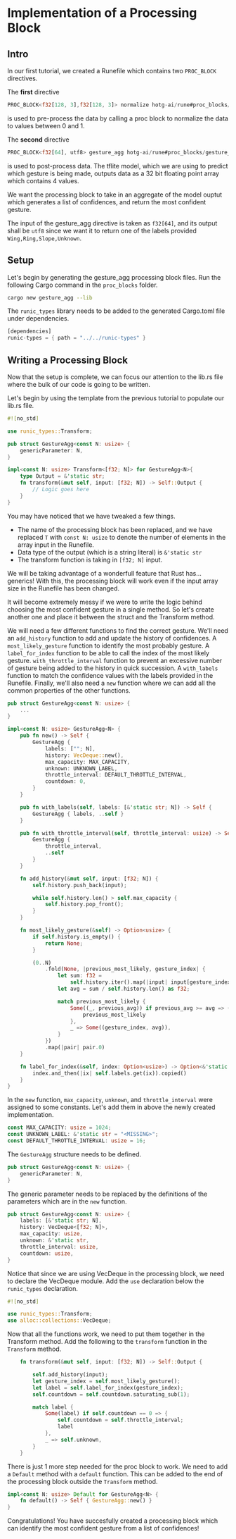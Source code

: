 # Implementation of a Processing Block

## Intro

In our first tutorial, we created a Runefile which contains two `PROC_BLOCK` directives.

The **first** directive

```rust
PROC_BLOCK<f32[128, 3],f32[128, 3]> normalize hotg-ai/rune#proc_blocks/normalize
```

is used to pre-process the data by calling a proc block to normalize the data to values between 0 and 1.

The **second** directive

```rust
PROC_BLOCK<f32[64], utf8> gesture_agg hotg-ai/rune#proc_blocks/gesture_agg --labels=Wing,Ring,Slope,Unknown
```

is used to post-process data. The tflite model, which we are using to predict which gesture is being made, outputs data as a 32 bit floating point array which contains 4 values.

We want the processing block to take in an aggregate of the model ouptut which generates a list of confidences, and return the most confident gesture.

The input of the gesture_agg directive is taken as `f32[64]`, and its output shall be `utf8` since we want it to return one of the labels provided `Wing,Ring,Slope,Unknown`.

## Setup

Let's begin by generating the gesture_agg processing block files. Run the following Cargo command in the `proc_blocks` folder.

```bash
cargo new gesture_agg --lib
```

The `runic_types` library needs to be added to the generated Cargo.toml file under dependencies.

```rust
[dependencies]
runic-types = { path = "../../runic-types" }
```

## Writing a Processing Block

Now that the setup is complete, we can focus our attention to the lib.rs file where the bulk of our code is going to be written.

Let's begin by using the template from the previous tutorial to populate our lib.rs file.

```rust
#![no_std]

use runic_types::Transform;

pub struct GestureAgg<const N: usize> {
    genericParameter: N,
}

impl<const N: usize> Transform<[f32; N]> for GestureAgg<N>{
    type Output = &'static str;
    fn transform(&mut self, input: [f32; N]) -> Self::Output {
        // Logic goes here
    }
}
```

You may have noticed that we have tweaked a few things.

- The name of the processing block has been replaced, and we have replaced `T` with `const N: usize` to denote the number of elements in the array input in the Runefile.
- Data type of the output (which is a string literal) is `&'static str`
- The transform function is taking in `[f32; N]` input.

We will be taking advantage of a wonderfull feature that Rust has... generics! With this, the processing block will work even if the input array size in the Runefile has been changed.

It will become extremely messy if we were to write the logic behind choosing the most confident gesture in a single method. So let's create another one and place it between the struct and the Transform method.

We will need a few different functions to find the correct gesture. We'll need an `add_history` function to add and update the history of confidences. A `most_likely_gesture` function to identify the most probably gesture. A `label_for_index` function to be able to call the index of the most likely gesture. `with_throttle_interval` function to prevent an excessive number of gesture being added to the history in quick succession. A `with_labels` function to match the confidence values with the labels provided in the Runefile. Finally, we'll also need a `new` function where we can add all the common properties of the other functions.

```rust
pub struct GestureAgg<const N: usize> {
    ...
}

impl<const N: usize> GestureAgg<N> {
    pub fn new() -> Self {
        GestureAgg {
            labels: [""; N],
            history: VecDeque::new(),
            max_capacity: MAX_CAPACITY,
            unknown: UNKNOWN_LABEL,
            throttle_interval: DEFAULT_THROTTLE_INTERVAL,
            countdown: 0,
        }
    }

    pub fn with_labels(self, labels: [&'static str; N]) -> Self {
        GestureAgg { labels, ..self }
    }

    pub fn with_throttle_interval(self, throttle_interval: usize) -> Self {
        GestureAgg {
            throttle_interval,
            ..self
        }
    }

    fn add_history(&mut self, input: [f32; N]) {
        self.history.push_back(input);

        while self.history.len() > self.max_capacity {
            self.history.pop_front();
        }
    }

    fn most_likely_gesture(&self) -> Option<usize> {
        if self.history.is_empty() {
            return None;
        }

        (0..N)
            .fold(None, |previous_most_likely, gesture_index| {
                let sum: f32 =
                    self.history.iter().map(|input| input[gesture_index]).sum();
                let avg = sum / self.history.len() as f32;

                match previous_most_likely {
                    Some((_, previous_avg)) if previous_avg >= avg => {
                        previous_most_likely
                    },
                    _ => Some((gesture_index, avg)),
                }
            })
            .map(|pair| pair.0)
    }

    fn label_for_index(&self, index: Option<usize>) -> Option<&'static str> {
        index.and_then(|ix| self.labels.get(ix)).copied()
    }
}
```

In the `new` function, `max_capacity`, `unknown`, and `throttle_interval` were assigned to some constants. Let's add them in above the newly created implementation.

```rust
const MAX_CAPACITY: usize = 1024;
const UNKNOWN_LABEL: &'static str = "<MISSING>";
const DEFAULT_THROTTLE_INTERVAL: usize = 16;
```

The `GestureAgg` structure needs to be defined.

```rust
pub struct GestureAgg<const N: usize> {
    genericParameter: N,
}
```

The generic parameter needs to be replaced by the definitions of the parameters which are in the `new` function.

```rust
pub struct GestureAgg<const N: usize> {
    labels: [&'static str; N],
    history: VecDeque<[f32; N]>,
    max_capacity: usize,
    unknown: &'static str,
    throttle_interval: usize,
    countdown: usize,
}
```

Notice that since we are using VecDeque in the processing block, we need to declare the VecDeque module. Add the `use` declaration below the `runic_types` declaration.

```rust
#![no_std]

use runic_types::Transform;
use alloc::collections::VecDeque;
```

Now that all the functions work, we need to put them together in the Transform method. Add the following to the `transform` function in the `Transform` method.

```rust
    fn transform(&mut self, input: [f32; N]) -> Self::Output {

        self.add_history(input);
        let gesture_index = self.most_likely_gesture();
        let label = self.label_for_index(gesture_index);
        self.countdown = self.countdown.saturating_sub(1);

        match label {
            Some(label) if self.countdown == 0 => {
                self.countdown = self.throttle_interval;
                label
            },
            _ => self.unknown,
        }
    }
```

There is just 1 more step needed for the proc block to work. We need to add a `Default` method with a `default` function. This can be added to the end of the processing block outside the `Transform` method.

```rust
impl<const N: usize> Default for GestureAgg<N> {
    fn default() -> Self { GestureAgg::new() }
}
```

Congratulations! You have succesfully created a processing block which can identify the most confident gesture from a list of confidences!
